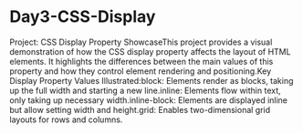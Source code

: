 # Day3-CSS-Display
Project: CSS Display Property ShowcaseThis project provides a visual demonstration of how the CSS display property affects the layout of HTML elements. It highlights the differences between the main values of this property and how they control element rendering and positioning.Key Display Property Values Illustrated:block: Elements render as blocks, taking up the full width and starting a new line.inline: Elements flow within text, only taking up necessary width.inline-block: Elements are displayed inline but allow setting width and height.grid: Enables two-dimensional grid layouts for rows and columns.
